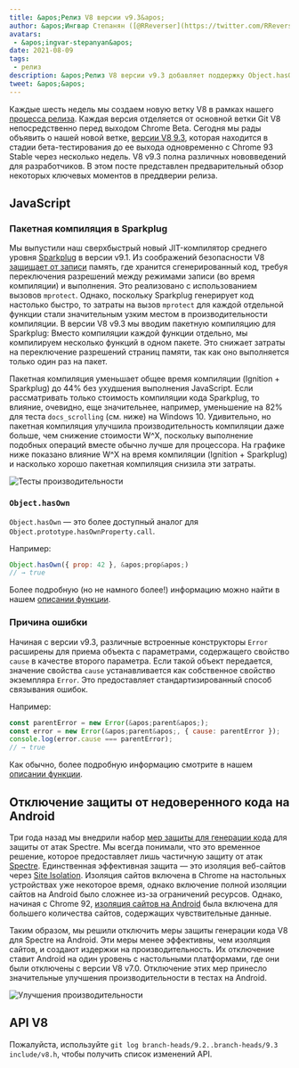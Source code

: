 ```yaml
---
title: &apos;Релиз V8 версии v9.3&apos;
author: &apos;Ингвар Степанян ([@RReverser](https://twitter.com/RReverser))&apos;
avatars:
 - &apos;ingvar-stepanyan&apos;
date: 2021-08-09
tags:
 - релиз
description: &apos;Релиз V8 версии v9.3 добавляет поддержку Object.hasOwn и причин ошибок (Error causes), улучшает производительность компиляции и отключает защиту от недоверенного генерации кода на Android.&apos;
tweet: &apos;&apos;
---
```

Каждые шесть недель мы создаем новую ветку V8 в рамках нашего [процесса релиза](https://v8.dev/docs/release-process). Каждая версия отделяется от основной ветки Git V8 непосредственно перед выходом Chrome Beta. Сегодня мы рады объявить о нашей новой ветке, [версии V8 9.3](https://chromium.googlesource.com/v8/v8.git/+log/branch-heads/9.3), которая находится в стадии бета-тестирования до ее выхода одновременно с Chrome 93 Stable через несколько недель. V8 v9.3 полна различных нововведений для разработчиков. В этом посте представлен предварительный обзор некоторых ключевых моментов в преддверии релиза.

<!--truncate-->
## JavaScript

### Пакетная компиляция в Sparkplug

Мы выпустили наш сверхбыстрый новый JIT-компилятор среднего уровня [Sparkplug](https://v8.dev/blog/sparkplug) в версии v9.1. Из соображений безопасности V8 [защищает от записи](https://en.wikipedia.org/wiki/W%5EX) память, где хранится сгенерированный код, требуя переключения разрешений между режимами записи (во время компиляции) и выполнения. Это реализовано с использованием вызовов `mprotect`. Однако, поскольку Sparkplug генерирует код настолько быстро, то затраты на вызов `mprotect` для каждой отдельной функции стали значительным узким местом в производительности компиляции. В версии V8 v9.3 мы вводим пакетную компиляцию для Sparkplug: Вместо компиляции каждой функции отдельно, мы компилируем несколько функций в одном пакете. Это снижает затраты на переключение разрешений страниц памяти, так как оно выполняется только один раз на пакет.

Пакетная компиляция уменьшает общее время компиляции (Ignition + Sparkplug) до 44% без ухудшения выполнения JavaScript. Если рассматривать только стоимость компиляции кода Sparkplug, то влияние, очевидно, еще значительнее, например, уменьшение на 82% для теста `docs_scrolling` (см. ниже) на Windows 10. Удивительно, но пакетная компиляция улучшила производительность компиляции даже больше, чем снижение стоимости W^X, поскольку выполнение подобных операций вместе обычно лучше для процессора. На графике ниже показано влияние W^X на время компиляции (Ignition + Sparkplug) и насколько хорошо пакетная компиляция снизила эти затраты.

![Тесты производительности](/_img/v8-release-93/sparkplug.svg)

### `Object.hasOwn`

`Object.hasOwn` — это более доступный аналог для `Object.prototype.hasOwnProperty.call`.

Например:

```javascript
Object.hasOwn({ prop: 42 }, &apos;prop&apos;)
// → true
```

Более подробную (но не намного более!) информацию можно найти в нашем [описании функции](https://v8.dev/features/object-has-own).

### Причина ошибки

Начиная с версии v9.3, различные встроенные конструкторы `Error` расширены для приема объекта с параметрами, содержащего свойство `cause` в качестве второго параметра. Если такой объект передается, значение свойства `cause` устанавливается как собственное свойство экземпляра `Error`. Это предоставляет стандартизированный способ связывания ошибок.

Например:

```javascript
const parentError = new Error(&apos;parent&apos;);
const error = new Error(&apos;parent&apos;, { cause: parentError });
console.log(error.cause === parentError);
// → true
```

Как обычно, более подробную информацию смотрите в нашем [описании функции](https://v8.dev/features/error-cause).

## Отключение защиты от недоверенного кода на Android

Три года назад мы внедрили набор [мер защиты для генерации кода](https://v8.dev/blog/spectre) для защиты от атак Spectre. Мы всегда понимали, что это временное решение, которое предоставляет лишь частичную защиту от атак [Spectre](https://spectreattack.com/spectre.pdf). Единственная эффективная защита — это изоляция веб-сайтов через [Site Isolation](https://blog.chromium.org/2021/03/mitigating-side-channel-attacks.html). Изоляция сайтов включена в Chrome на настольных устройствах уже некоторое время, однако включение полной изоляции сайтов на Android было сложнее из-за ограничений ресурсов. Однако, начиная с Chrome 92, [изоляция сайтов на Android](https://security.googleblog.com/2021/07/protecting-more-with-site-isolation.html) была включена для большего количества сайтов, содержащих чувствительные данные.

Таким образом, мы решили отключить меры защиты генерации кода V8 для Spectre на Android. Эти меры менее эффективны, чем изоляция сайтов, и создают издержки на производительность. Их отключение ставит Android на один уровень с настольными платформами, где они были отключены с версии V8 v7.0. Отключение этих мер принесло значительные улучшения производительности в тестах на Android.

![Улучшения производительности](/_img/v8-release-93/code-mitigations.svg)

## API V8

Пожалуйста, используйте `git log branch-heads/9.2..branch-heads/9.3 include/v8.h`, чтобы получить список изменений API.
